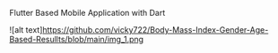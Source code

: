 Flutter Based Mobile Application with Dart

![alt text]https://github.com/vicky722/Body-Mass-Index-Gender-Age-Based-Resullts/blob/main/img_1.png
